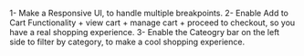 1- Make a Responsive UI, to handle multiple breakpoints.
2- Enable Add to Cart Functionality + view cart + manage cart + proceed to checkout, so you have a real shopping experience.
3- Enable the Cateogry bar on the left side to filter by category, to make a cool shopping experience. 